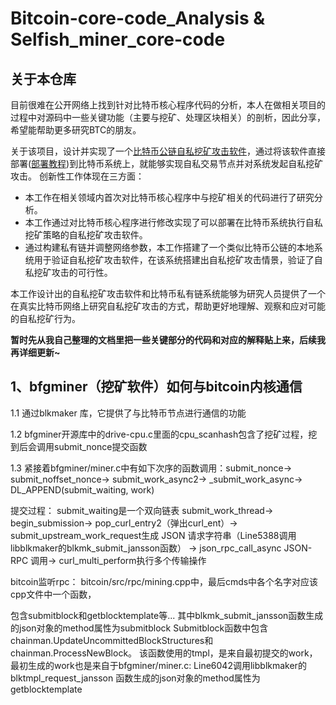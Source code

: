 # Bitcoin-core-code_Analysis & Selfish_miner_core-code
## 关于本仓库
目前很难在公开网络上找到针对比特币核心程序代码的分析，本人在做相关项目的过程中对源码中一些关键功能（主要与挖矿、处理区块相关）的剖析，因此分享，希望能帮助更多研究BTC的朋友。

关于该项目，设计并实现了一个[比特币公链自私挖矿攻击软件](https://github.com/5bNeon/Bitcoin-core-code_Analysis_and_Selfish_miner_core-code/tree/main/selfish_mining)，通过将该软件直接部署([部署教程](https://github.com/5bNeon/Bitcoin-core-code_Analysis_and_Selfish_miner_core-code/tree/main/DEPLOY_DOC.md))到比特币系统上，就能够实现自私交易节点并对系统发起自私挖矿攻击。
创新性工作体现在三方面：
* 本工作在相关领域内首次对比特币核心程序中与挖矿相关的代码进行了研究分析。
* 本工作通过对比特币核心程序进行修改实现了可以部署在比特币系统执行自私挖矿策略的自私挖矿攻击软件。
* 通过构建私有链并调整网络参数，本工作搭建了一个类似比特币公链的本地系统用于验证自私挖矿攻击软件，在该系统搭建出自私挖矿攻击情景，验证了自私挖矿攻击的可行性。

本工作设计出的自私挖矿攻击软件和比特币私有链系统能够为研究人员提供了一个在真实比特币网络上研究自私挖矿攻击的方式，帮助更好地理解、观察和应对可能的自私挖矿行为。


**暂时先从我自己整理的文档里把一些关键部分的代码和对应的解释贴上来，后续我再详细更新~**

## 1、bfgminer（挖矿软件）如何与bitcoin内核通信
1.1 通过blkmaker 库，它提供了与比特币节点进行通信的功能

1.2 bfgminer开源库中的drive-cpu.c里面的cpu_scanhash包含了挖矿过程，挖到后会调用submit_nonce提交函数

1.3 紧接着bfgminer/miner.c中有如下次序的函数调用：submit_nonce-> submit_noffset_nonce-> submit_work_async2-> _submit_work_async-> DL_APPEND(submit_waiting, work)

提交过程：
submit_waiting是一个双向链表
submit_work_thread-> begin_submission-> pop_curl_entry2（弹出curl_ent）-> submit_upstream_work_request生成 JSON 请求字符串（Line5388调用libblkmaker的blkmk_submit_jansson函数） ->
json_rpc_call_async JSON-RPC 调用->
curl_multi_perform执行多个传输操作

bitcoin监听rpc：
bitcoin/src/rpc/mining.cpp中，最后cmds中各个名字对应该cpp文件中一个函数，

包含submitblock和getblocktemplate等...
其中blkmk_submit_jansson函数生成的json对象的method属性为submitblock
Submitblock函数中包含
chainman.UpdateUncommittedBlockStructures和
chainman.ProcessNewBlock。
该函数使用的tmpl，是来自最初提交的work，最初生成的work也是来自于bfgminer/miner.c: Line6042调用libblkmaker的blktmpl_request_jansson
函数生成的json对象的method属性为getblocktemplate
